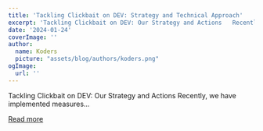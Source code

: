 ```yaml
---
title: 'Tackling Clickbait on DEV: Strategy and Technical Approach'
excerpt: 'Tackling Clickbait on DEV: Our Strategy and Actions   Recently, we have implemented measures...'
date: '2024-01-24'
coverImage: ''
author:
  name: Koders
  picture: "assets/blog/authors/koders.png"
ogImage:
  url: ''
---
```


Tackling Clickbait on DEV: Our Strategy and Actions   Recently, we have implemented measures...

[Read more](https://dev.to/devteam/tackling-clickbait-on-dev-strategy-and-technical-approach-3dh9)
